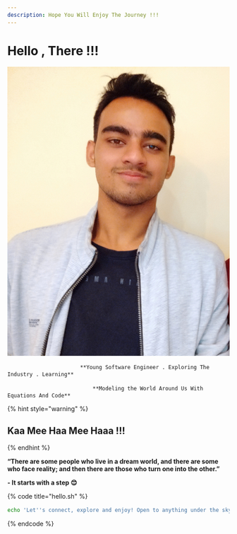 ```yaml
---
description: Hope You Will Enjoy The Journey !!!
---
```


# Hello , There !!!

![](.gitbook/assets/img_20181218_132926.jpg)

                           **Young Software Engineer . Exploring The Industry . Learning**

                               **Modeling the World Around Us With Equations And Code**

{% hint style="warning" %}
##  Kaa Mee Haa Mee Haaa !!!
{% endhint %}

**“There are some people who live in a dream world, and there are some who face reality; and then there are those who turn one into the other.”**

**- It starts with a step 😊**

{% code title="hello.sh" %}
```bash
echo 'Let''s connect, explore and enjoy! Open to anything under the sky.'
```
{% endcode %}



